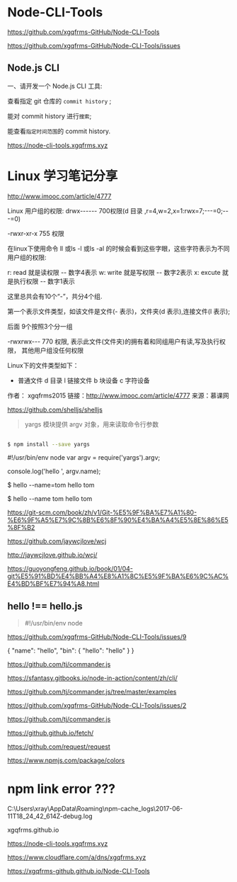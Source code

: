 # Node-CLI-Tools




https://github.com/xgqfrms-GitHub/Node-CLI-Tools

https://github.com/xgqfrms-GitHub/Node-CLI-Tools/issues



## Node.js CLI 

一、请开发一个 Node.js CLI 工具:

查看指定 git 仓库的 `commit history` ; 

能对 commit history 进行`搜索`; 

能查看`指定时间范围`的 commit history. 

https://node-cli-tools.xgqfrms.xyz





# Linux 学习笔记分享


http://www.imooc.com/article/4777

Linux 用户组的权限: drwx------ 700权限(d 目录 ,r=4,w=2,x=1:rwx=7;---=0;---=0)


-rwxr-xr-x 755 权限


在linux下使用命令 ll 或ls -l 或ls -al 的时候会看到这些字眼，这些字符表示为不同用户组的权限:

r: read 就是读权限 -- 数字4表示
w: write 就是写权限 -- 数字2表示
x: excute 就是执行权限 -- 数字1表示

这里总共会有10个“-”，共分4个组.

第一个表示文件类型，如该文件是文件(- 表示)，文件夹(d 表示),连接文件(l 表示);

后面 9个按照3个分一组

-rwxrwx--- 770 权限, 表示此文件(文件夹)的拥有着和同组用户有读,写及执行权限， 其他用户组没任何权限


Linux下的文件类型如下：

- 普通文件
d 目录
l 链接文件
b 块设备
c 字符设备




作者： xgqfrms2015 
链接：http://www.imooc.com/article/4777
来源：慕课网




https://github.com/shelljs/shelljs





> yargs 模块提供 argv 对象，用来读取命令行参数

```sh
    
$ npm install --save yargs


```

#!/usr/bin/env node
var argv = require('yargs').argv;

console.log('hello ', argv.name);




$ hello --name=tom
hello tom

$ hello --name tom
hello tom



https://git-scm.com/book/zh/v1/Git-%E5%9F%BA%E7%A1%80-%E6%9F%A5%E7%9C%8B%E6%8F%90%E4%BA%A4%E5%8E%86%E5%8F%B2



https://github.com/jaywcjlove/wcj

http://jaywcjlove.github.io/wcj/


https://guoyongfeng.github.io/book/01/04-git%E5%91%BD%E4%BB%A4%E8%A1%8C%E5%9F%BA%E6%9C%AC%E4%BD%BF%E7%94%A8.html


## hello !== hello.js

> #!/usr/bin/env node

https://github.com/xgqfrms-GitHub/Node-CLI-Tools/issues/9


{
    "name": "hello",
    "bin": {
        "hello": "hello"
    }
}



https://github.com/tj/commander.js

https://sfantasy.gitbooks.io/node-in-action/content/zh/cli/


https://github.com/tj/commander.js/tree/master/examples


https://github.com/xgqfrms-GitHub/Node-CLI-Tools/issues/2



https://github.com/tj/commander.js

https://github.github.io/fetch/

https://github.com/request/request




https://www.npmjs.com/package/colors



# npm link error ???



C:\Users\xray\AppData\Roaming\npm-cache\_logs\2017-06-11T18_24_42_614Z-debug.log






xgqfrms.github.io

https://node-cli-tools.xgqfrms.xyz



https://www.cloudflare.com/a/dns/xgqfrms.xyz



https://xgqfrms-github.github.io/Node-CLI-Tools


